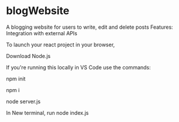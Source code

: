 # blogWebsite
A blogging website for users to write, edit and delete posts
Features:
Integration with external APIs

To launch your react project in your browser,

Download Node.js

If you're running this locally in VS Code use the commands:

npm init

npm i

node server.js

In New terminal, run node index.js